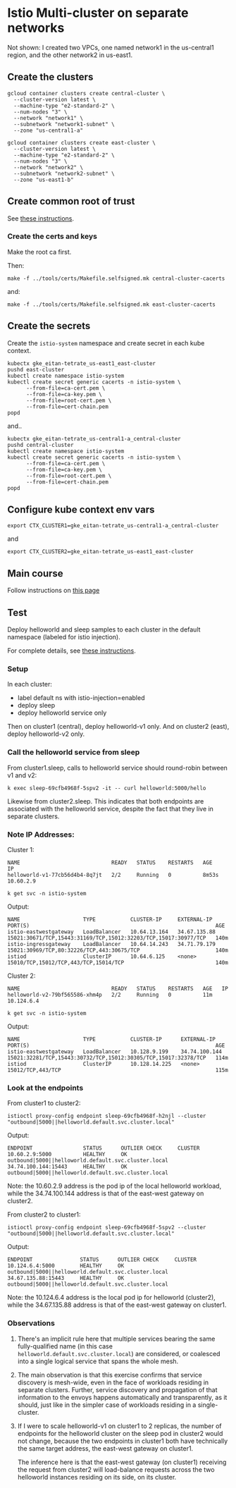 # Istio Multi-cluster on separate networks

Not shown: I created two VPCs, one named network1 in the us-central1 region, and the other network2 in us-east1.

## Create the clusters

```shell
gcloud container clusters create central-cluster \
  --cluster-version latest \
  --machine-type "e2-standard-2" \
  --num-nodes "3" \
  --network "network1" \
  --subnetwork "network1-subnet" \
  --zone "us-central1-a"
```

```shell
gcloud container clusters create east-cluster \
  --cluster-version latest \
  --machine-type "e2-standard-2" \
  --num-nodes "3" \
  --network "network2" \
  --subnetwork "network2-subnet" \
  --zone "us-east1-b"
```

## Create common root of trust

See [these instructions](https://istio.io/latest/docs/tasks/security/cert-management/plugin-ca-cert/).

### Create the certs and keys

Make the root ca first.

Then:

```shell
make -f ../tools/certs/Makefile.selfsigned.mk central-cluster-cacerts
```

and:

```shell
make -f ../tools/certs/Makefile.selfsigned.mk east-cluster-cacerts
```

## Create the secrets

Create the `istio-system` namespace and create secret in each kube context.

```shell
kubectx gke_eitan-tetrate_us-east1_east-cluster
pushd east-cluster
kubectl create namespace istio-system
kubectl create secret generic cacerts -n istio-system \
      --from-file=ca-cert.pem \
      --from-file=ca-key.pem \
      --from-file=root-cert.pem \
      --from-file=cert-chain.pem
popd
```

and..

```shell
kubectx gke_eitan-tetrate_us-central1-a_central-cluster
pushd central-cluster
kubectl create namespace istio-system
kubectl create secret generic cacerts -n istio-system \
      --from-file=ca-cert.pem \
      --from-file=ca-key.pem \
      --from-file=root-cert.pem \
      --from-file=cert-chain.pem
popd
```

## Configure kube context env vars

```shell
export CTX_CLUSTER1=gke_eitan-tetrate_us-central1-a_central-cluster
```

and

```shell
export CTX_CLUSTER2=gke_eitan-tetrate_us-east1_east-cluster
```

## Main course

Follow instructions on [this page](https://istio.io/latest/docs/setup/install/multicluster/primary-remote_multi-network/)

## Test

Deploy helloworld and sleep samples to each cluster in the default namespace (labeled for istio injection).

For complete details, see [these instructions](https://istio.io/latest/docs/setup/install/multicluster/verify/).

### Setup

In each cluster:

- label default ns with istio-injection=enabled
- deploy sleep
- deploy helloworld service only

Then on cluster1 (central), deploy helloworld-v1 only.
And on cluster2 (east), deploy helloworld-v2 only.

### Call the helloworld service from sleep

From cluster1.sleep, calls to helloworld service should round-robin between v1 and v2:

```shell
k exec sleep-69cfb4968f-5spv2 -it -- curl helloworld:5000/hello
```

Likewise from cluster2.sleep.  This indicates that both endpoints are associated with the helloworld service, despite the fact that they live in separate clusters.

### Note IP Addresses:

Cluster 1:

```console
NAME                             READY   STATUS    RESTARTS   AGE     IP
helloworld-v1-77cb56d4b4-8q7jt   2/2     Running   0          8m53s   10.60.2.9
```

```shell
k get svc -n istio-system
```

Output:

```console
NAME                    TYPE           CLUSTER-IP     EXTERNAL-IP    PORT(S)                                                           AGE
istio-eastwestgateway   LoadBalancer   10.64.13.164   34.67.135.88   15021:30671/TCP,15443:31169/TCP,15012:32203/TCP,15017:30977/TCP   140m
istio-ingressgateway    LoadBalancer   10.64.14.243   34.71.79.179   15021:30969/TCP,80:32226/TCP,443:30675/TCP                        140m
istiod                  ClusterIP      10.64.6.125    <none>         15010/TCP,15012/TCP,443/TCP,15014/TCP                             140m
```

Cluster 2:

```console
NAME                             READY   STATUS    RESTARTS   AGE   IP
helloworld-v2-79bf565586-xhm4p   2/2     Running   0          11m   10.124.6.4
```

```shell
k get svc -n istio-system
```

Output:

```console
NAME                    TYPE           CLUSTER-IP      EXTERNAL-IP     PORT(S)                                                           AGE
istio-eastwestgateway   LoadBalancer   10.128.9.199    34.74.100.144   15021:32281/TCP,15443:30732/TCP,15012:30305/TCP,15017:32378/TCP   114m
istiod                  ClusterIP      10.128.14.225   <none>          15012/TCP,443/TCP                                                 115m
```

### Look at the endpoints

From cluster1 to cluster2:

```shell
istioctl proxy-config endpoint sleep-69cfb4968f-h2njl --cluster "outbound|5000||helloworld.default.svc.cluster.local"
```

Output:

```console
ENDPOINT                STATUS      OUTLIER CHECK     CLUSTER
10.60.2.9:5000          HEALTHY     OK                outbound|5000||helloworld.default.svc.cluster.local
34.74.100.144:15443     HEALTHY     OK                outbound|5000||helloworld.default.svc.cluster.local
```

Note: the 10.60.2.9 address is the pod ip of the local helloworld workload, while the 34.74.100.144 address is that of the east-west gateway on cluster2.

From cluster2 to cluster1:

```shell
istioctl proxy-config endpoint sleep-69cfb4968f-5spv2 --cluster "outbound|5000||helloworld.default.svc.cluster.local"
```

Output:

```console
ENDPOINT               STATUS      OUTLIER CHECK     CLUSTER
10.124.6.4:5000        HEALTHY     OK                outbound|5000||helloworld.default.svc.cluster.local
34.67.135.88:15443     HEALTHY     OK                outbound|5000||helloworld.default.svc.cluster.local
```

Note: the 10.124.6.4 address is the local pod ip for helloworld (cluster2), while the 34.67.135.88 address is that of the east-west gateway on cluster1.

### Observations

1. There's an implicit rule here that multiple services bearing the same fully-qualified name (in this case `helloworld.default.svc.cluster.local`) are considered, or coalesced into a single logical service that spans the whole mesh.

1. The main observation is that this exercise confirms that service discovery is mesh-wide, even in the face of workloads residing in separate clusters.
Further, service discovery and propagation of that information to the envoys happens automatically and transparently, as it should, just like in the simpler case of workloads residing in a single-cluster.

1. If I were to scale helloworld-v1 on cluster1 to 2 replicas, the number of endpoints for the helloworld cluster on the sleep pod in cluster2 would not change, because the two endpoints in cluster1 both have technically the same target address, the east-west gateway on cluster1.

    The inference here is that the east-west gateway (on cluster1) receiving the request from cluster2 will load-balance requests across the two helloworld instances residing on its side, on its cluster.
